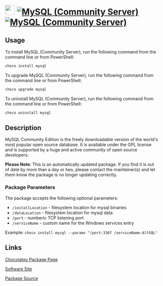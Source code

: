 ﻿# <img src="https://cdn.jsdelivr.net/gh/mkevenaar/chocolatey-packages@4d4a3bbed8b6b77e184e64522d9cd3247017391e/icons/mysql.png" width="32" height="32"/> [![MySQL (Community Server)](https://img.shields.io/chocolatey/v/mysql.svg?label=MySQL+(Community+Server))](https://chocolatey.org/packages/mysql) [![MySQL (Community Server)](https://img.shields.io/chocolatey/dt/mysql.svg)](https://chocolatey.org/packages/mysql)

## Usage
To install MySQL (Community Server), run the following command from the command line or from PowerShell:
```powershell
choco install mysql
```

To upgrade MySQL (Community Server), run the following command from the command line or from PowerShell:
```powershell
choco upgrade mysql
```

To uninstall MySQL (Community Server), run the following command from the command line or from PowerShell:
```powershell
choco uninstall mysql
```

## Description
MySQL Community Edition is the freely downloadable version of the world's most popular open source database. It is available under the GPL license and is supported by a huge and active community of open source developers.

**Please Note**: This is an automatically updated package. If you find it is
out of date by more than a day or two, please contact the maintainer(s) and
let them know the package is no longer updating correctly.

### Package Parameters

The package accepts the following optional parameters:

* `/installLocation` - filesystem location for mysql binaries
* `/dataLocation` - filesystem location for mysql data
* `/port` - numberic TCP listening port
* `/serviceName` - custom name for the Windows services entry

Example: `choco install mysql --params "/port:3307 /serviceName:AltSQL"`


## Links
[Chocolatey Package Page](https://chocolatey.org/packages/mysql)

[Software Site](http://mysql.com/)

[Package Source](https://github.com/mkevenaar/chocolatey-packages/tree/master/automatic/mysql)


